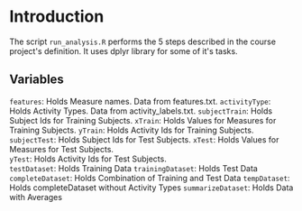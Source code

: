 # Introduction

The script `run_analysis.R` performs the 5 steps described in the course project's definition. It uses dplyr library for some of it's tasks.

## Variables
`features`: Holds Measure names.  Data from features.txt. 
`activityType`: Holds Activity Types. Data from activity_labels.txt.
`subjectTrain`: Holds Subject Ids for Training Subjects.
`xTrain`: Holds Values for Measures for Training Subjects. 
`yTrain`: Holds Activity Ids for Training Subjects. 
`subjectTest`:  Holds Subject Ids for Test Subjects.
`xTest`:  Holds Values for Measures for Test Subjects.     
`yTest`:  Holds Activity Ids for Test Subjects.      
`testDataset`: Holds Training Data
`trainingDataset`: Holds Test Data
`completeDataset`: Holds Combination of Training and Test Data
`tempDataset`: Holds completeDataset without Activity Types
`summarizeDataset`: Holds Data with Averages 
